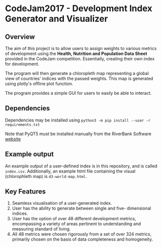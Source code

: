 # CodeJam2017 - Development Index Generator and Visualizer

## Overview

The aim of this project is to allow users to assign weights to various metrics of development using the **Health, Nutrition and Population Data Sheet** provided in the CodeJam competition. Essentially, creating their own index for development.

The program will then generate a chloropleth map representing a global view of countries' indices with the passed weights. This map is generated using plotly's offline plot function.

The program provides a simple GUI for users to easily be able to interact.

## Dependencies

Dependencies may be installed using
	`python3 -m pip install --user -r requirements.txt`

Note that PyQT5 must be installed manually from the RiverBank Software [website](https://www.riverbankcomputing.com/software/pyqt/download5)

      
## Example output
An example output of a user-defined index is in this repository, and is called `index.csv`. Additionally, an example html file containing the visual (chlorophleth map) is `d3-world-map.html`.

## Key Features
1. Seamless visualisation of a user-generated index.
2. User has the ability to generate between single and five-  dimensional indices. 
3. User has the option of over 48 different development metrics, encompassing a variety of areas pertinent to understanding and measuring standard of living.
4. All 48 metrics were chosen rigorously from a set of over 324 metrics, primarily chosen on the basis of data completeness and homogeneity. 

